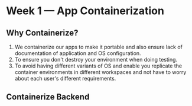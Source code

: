 # Week 1 — App Containerization

## Why Containerize?
1. We containerize our apps to make it portable and also ensure lack of documentation of application and OS configuration.
2. To ensure you don't destroy your environment when doing testing.
3. To avoid having different variants of OS and enable you replicate the container environments in different workspaces and
   not have to worry about each user's different requirements.

## Containerize Backend

